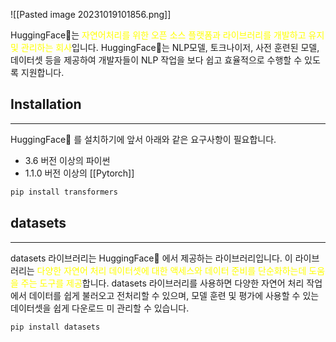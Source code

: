 ![[Pasted image 20231019101856.png]]

HuggingFace🤗는 <font color="#ffff00">자연어처리를 위한 오픈 소스 플랫폼과 라이브러리를 개발하고 유지 및 관리하는 회사</font>입니다. HuggingFace🤗는 NLP모델, 토크나이저, 사전 훈련된 모델, 데이터셋 등을 제공하여 개발자들이 NLP 작업을 보다 쉽고 효율적으로 수행할 수 있도록 지원합니다.

## Installation
---
HuggingFace🤗 를 설치하기에 앞서 아래와 같은 요구사항이 필요합니다.
- 3.6 버전 이상의 파이썬
- 1.1.0 버전 이상의 [[Pytorch]]

```bash
pip install transformers
```


## datasets
---
datasets 라이브러리는 HuggingFace🤗 에서 제공하는 라이브러리입니다. 이 라이브러리는 <font color="#ffff00">다양한 자연어 처리 데이터셋에 대한 액세스와 데이터 준비를 단순화하는데 도움을 주는 도구를 제공</font>합니다. datasets 라이브러리를 사용하면 다양한 자연어 처리 작업에서 데이터를 쉽게 불러오고 전처리할 수 있으며, 모델 훈련 및 평가에 사용할 수 있는 데이터셋을 쉽게 다운로드 미 관리할 수 있습니다.

```bash
pip install datasets
```

